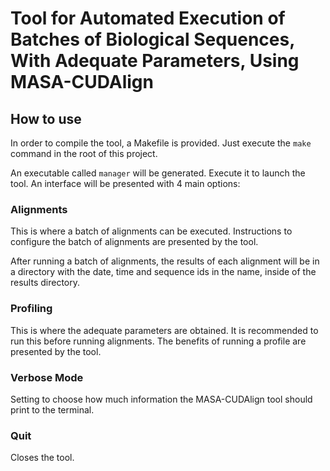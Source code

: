 # Tool for Automated Execution of Batches of Biological Sequences, With Adequate Parameters, Using MASA-CUDAlign

## How to use

In order to compile the tool, a Makefile is provided. Just execute the `make` command in the root of this project.

An executable called `manager` will be generated. Execute it to launch the tool.
An interface will be presented with 4 main options:

### Alignments

This is where a batch of alignments can be executed. Instructions to configure the batch of alignments are presented by the tool.

After running a batch of alignments, the results of each alignment will be in a directory with the date, time and sequence ids in the name, inside of the results directory.


### Profiling

This is where the adequate parameters are obtained. It is recommended to run this before running alignments. The benefits of running a profile are presented by the tool.

### Verbose Mode

Setting to choose how much information the MASA-CUDAlign tool should print to the terminal.

### Quit

Closes the tool.

